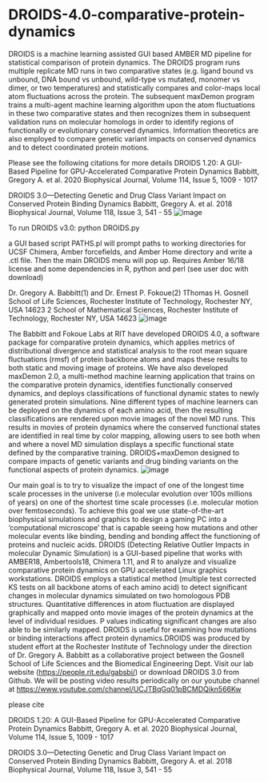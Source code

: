 # DROIDS-4.0-comparative-protein-dynamics
DROIDS is a machine learning assisted GUI based AMBER MD pipeline for statistical comparison of protein dynamics. The DROIDS program runs multiple replicate MD runs in two comparative states (e.g. ligand bound vs unbound, DNA bound vs unbound, wild-type vs mutated, monomer vs dimer, or two temperatures) and statistically compares and color-maps local atom fluctuations across the protein. The subsequent maxDemon program trains a multi-agent machine learning algorithm upon the atom fluctuations in these two comparative states and then recognizes them in subsequent validation runs on molecular homologs in order to identify regions of functionally or evolutionary conserved dynamics. Information theoretics are also employed to compare genetic variant impacts on conserved dynamics and to detect coordinated protein motions.

Please see the following citations for more details
DROIDS 1.20: A GUI-Based Pipeline for GPU-Accelerated Comparative Protein Dynamics
Babbitt, Gregory A. et al. 2020
Biophysical Journal, Volume 114, Issue 5, 1009 - 1017

DROIDS 3.0—Detecting Genetic and Drug Class Variant Impact on Conserved Protein Binding Dynamics
Babbitt, Gregory A. et al. 2018
Biophysical Journal, Volume 118, Issue 3, 541 - 55
![image](/DROIDSgui.png)

To run DROIDS v3.0:
python DROIDS.py 

a GUI based script PATHS.pl will prompt paths to working directories for UCSF Chimera, Amber forcefields, and Amber Home directory and write a .ctl file. Then the main DROIDS menu will pop up. Requires Amber 16/18 license and some dependencies in R, python and perl (see user doc with download)

Dr. Gregory A. Babbitt(1) and Dr. Ernest P. Fokoue(2) 
1Thomas H. Gosnell School of Life Sciences, Rochester Institute of Technology, Rochester NY, USA 14623
2 School of Mathematical Sciences, Rochester Institute of Technology, Rochester NY, USA 14623
![image](/DROIDSgui3.png)

The Babbitt and Fokoue Labs at RIT have developed DROIDS 4.0, a software package for comparative protein dynamics, which applies metrics of distributional divergence and statistical analysis to the root mean square fluctuations (rmsf) of protein backbone atoms and maps these results to both static and moving image of proteins. We have also developed maxDemon 2.0, a multi-method machine learning application that trains on the comparative protein dynamics, identifies functionally conserved dynamics, and deploys classifications of functional dynamic states to newly generated protein simulations. Nine different types of machine learners can be deployed on the dynamics of each amino acid, then the resulting classifications are rendered upon movie images of the novel MD runs. This results in movies of protein dynamics where the conserved functional states are identified in real time by color mapping, allowing users to see both when and where a novel MD simulation displays a specific functional state defined by the comparative training. DROIDS+maxDemon designed to compare impacts of genetic variants and drug binding variants on the functional aspects of protein dynamics. 
![image](/MAXDEMONgui.png)

Our main goal is to try to visualize the impact of one of the longest time scale processes in the universe (i.e molecular evolution over 100s millions of years) on one of the shortest time scale processes (i.e. molecular motion over femtoseconds). To achieve this goal we use state-of-the-art biophysical simulations and graphics to design a gaming PC into a ‘computational microscope’ that is capable seeing how mutations and other molecular events like binding, bending and bonding affect the functioning of proteins and nucleic acids. DROIDS (Detecting Relative Outlier Impacts in molecular Dynamic Simulation) is a GUI-based pipeline that works with AMBER18, Ambertools18, Chimera 1.11, and R to analyze and visualize comparative protein dynamics on GPU accelerated Linux graphics workstations.  DROIDS employs a statistical method (multiple test corrected KS tests on all backbone atoms of each amino acid) to detect significant changes in molecular dynamics simulated on two homologous PDB structures.  Quantitative differences in atom fluctuation are displayed graphically and mapped onto movie images of the protein dynamics at the level of individual residues.  P values indicating significant changes are also able to be similarly mapped.  DROIDS is useful for examining how mutations or binding interactions affect protein dynamics.DROIDS was produced by student effort at the Rochester Institute of Technology under the direction of Dr. Gregory A. Babbitt as a collaborative project between the Gosnell School of Life Sciences and the Biomedical Engineering Dept.  Visit our lab website (https://people.rit.edu/gabsbi/) or download DROIDS 3.0 from Github. We will be posting video results periodically on our youtube channel at https://www.youtube.com/channel/UCJTBqGq01pBCMDQikn566Kw

please cite

DROIDS 1.20: A GUI-Based Pipeline for GPU-Accelerated Comparative Protein Dynamics
Babbitt, Gregory A. et al. 2020
Biophysical Journal, Volume 114, Issue 5, 1009 - 1017

DROIDS 3.0—Detecting Genetic and Drug Class Variant Impact on Conserved Protein Binding Dynamics
Babbitt, Gregory A. et al. 2018
Biophysical Journal, Volume 118, Issue 3, 541 - 55
